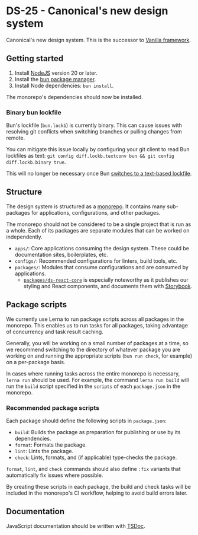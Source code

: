 # DS-25 - Canonical's new design system

Canonical's new design system.
This is the successor to [Vanilla framework](https://vanillaframework.io).

## Getting started

1. Install [NodeJS](https://nodejs.org/en/download/package-manager) version 20 or later.
2. Install the [bun package manager](https://bun.sh/).
3. Install Node dependencies: `bun install`.

The monorepo's dependencies should now be installed.

### Binary bun lockfile

Bun's lockfile (`bun.lockb`) is currently binary.
This can cause issues with resolving git conflicts when switching branches or pulling changes from remote.

You can mitigate this issue locally by configuring your
git client to read Bun lockfiles as text: `git config diff.lockb.textconv bun && git config diff.lockb.binary true`.

This will no longer be necessary once Bun [switches to a text-based lockfile](https://github.com/oven-sh/bun/issues/11863).

## Structure

The design system is structured as a [monorepo](https://semaphoreci.com/blog/what-is-monorepo).
It contains many sub-packages for applications, configurations, and other packages.

The monorepo should not be considered to be a single project that is run as a whole.
Each of its packages are separate modules that can be worked on independently.

- `apps/`: Core applications consuming the design system. These could be documentation sites, boilerplates, etc.
- `configs/`: Recommended configurations for linters, build tools, etc.
- `packages/`: Modules that consume configurations and are consumed by applications.
  - [`packages/ds-react-core`](/packages/ds-react-core/README.md) is especially noteworthy as it publishes our styling and React components, and documents them with [Storybook](https://storybook.js.org/).

## Package scripts

We currently use Lerna to run package scripts across all packages in the monorepo.
This enables us to run tasks for all packages, taking advantage of concurrency
and task result caching.

Generally, you will be working on a small number of packages at a time,
so we recommend switching to the directory of whatever package you are working
on and running the appropriate scripts (`bun run check`, for example) on a
per-package basis.

In cases where running tasks across the entire monorepo is necessary,
`lerna run` should be used. For example, the command `lerna run build`
will run the `build` script specified in the `scripts` of each `package.json`
in the monorepo.

### Recommended package scripts

Each package should define the following scripts in `package.json`:

- `build`: Builds the package as preparation for publishing or use by its dependencies.
- `format`: Formats the package.
- `lint`: Lints the package.
- `check`: Lints, formats, and (if applicable) type-checks the package.

`format`, `lint`, and `check` commands should also define `:fix` variants that 
automatically fix issues where possible.

By creating these scripts in each package, the build and check tasks will be
included in the monorepo's CI workflow, helping to avoid build errors later.

## Documentation

JavaScript documentation should be written with [TSDoc](https://tsdoc.org/).
